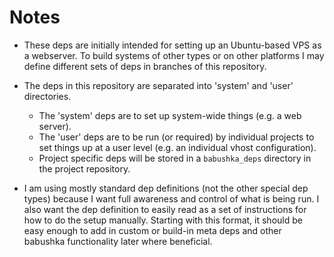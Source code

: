 # Notes

* These deps are initially intended for setting up an Ubuntu-based VPS as a webserver. To build systems of other types or on other platforms I may define different sets of deps in branches of this repository.

* The deps in this repository are separated into 'system' and 'user' directories. 
  * The 'system' deps are to set up system-wide things (e.g. a web server).
  * The 'user' deps are to be run (or required) by individual projects to set things up at a user level (e.g. an individual vhost configuration).
  * Project specific deps will be stored in a `babushka_deps` directory in the project repository.

* I am using mostly standard dep definitions (not the other special dep types) because I want full awareness and control of what is being run. I also want the dep definition to easily read as a set of instructions for how to do the setup manually. Starting with this format, it should be easy enough to add in custom or build-in meta deps and other babushka functionality later where beneficial.
